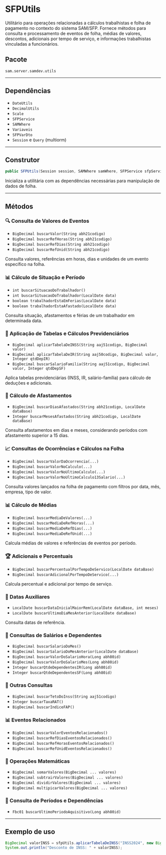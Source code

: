 
# SFPUtils

Utilitário para operações relacionadas a cálculos trabalhistas e folha de pagamento no contexto do sistema SAM/SFP. Fornece métodos para consulta e processamento de eventos de folha, médias de valores, descontos, adicionais por tempo de serviço, e informações trabalhistas vinculadas a funcionários.

## Pacote

`sam.server.samdev.utils`

---

## Dependências

- `DateUtils`
- `DecimalUtils`
- `Scale`
- `SFPService`
- `SAMWhere`
- `Variaveis`
- `SFPVarDto`
- `Session` e `Query` (multiorm)

---

## Construtor

```java
public SFPUtils(Session session, SAMWhere samWhere, SFPService sfpService, Variaveis variaveis, SFPVarDto sfpVarDto)
```

Inicializa a utilitária com as dependências necessárias para manipulação de dados de folha.

---

## Métodos

### 🔍 Consulta de Valores de Eventos

- `BigDecimal buscarValor(String abh21codigo)`
- `BigDecimal buscarRefHoras(String abh21codigo)`
- `BigDecimal buscarRefDias(String abh21codigo)`
- `BigDecimal buscarRefUnid(String abh21codigo)`

Consulta valores, referências em horas, dias e unidades de um evento específico na folha.

### 📊 Cálculo de Situação e Período

- `int buscarSituacaoDoTrabalhador()`
- `int buscarSituacaoDoTrabalhador(LocalDate data)`
- `boolean trabalhadorEstaEmFerias(LocalDate data)`
- `boolean trabalhadorEstaAfastado(LocalDate data)`

Consulta situação, afastamentos e férias de um trabalhador em determinada data.

### 💸 Aplicação de Tabelas e Cálculos Previdenciários

- `BigDecimal aplicarTabelaDeINSS(String aaj51codigo, BigDecimal valor)`
- `BigDecimal aplicarTabelaDeIR(String aaj50codigo, BigDecimal valor, Integer qtdDepIR)`
- `BigDecimal buscarSalarioFamilia(String aaj51codigo, BigDecimal valor, Integer qtdDepSF)`

Aplica tabelas previdenciárias (INSS, IR, salário-família) para cálculo de deduções e adicionais.

### 📆 Cálculo de Afastamentos

- `BigDecimal buscarDiasAfastados(String abh21codigo, LocalDate dataBase)`
- `Integer buscarMesesAfastados(String abh21codigo, LocalDate dataBase)`

Consulta afastamentos em dias e meses, considerando períodos com afastamento superior a 15 dias.

### 📈 Consultas de Ocorrências e Cálculos na Folha

- `BigDecimal buscarValorDaOcorrencia(...)`
- `BigDecimal buscarValorNoCalculo(...)`
- `BigDecimal buscarValorNoUltimoCalculo(...)`
- `BigDecimal buscarValorNoUltimoCalculo13Salario(...)`

Consulta valores lançados na folha de pagamento com filtros por data, mês, empresa, tipo de valor.

### 📊 Cálculo de Médias

- `BigDecimal buscarMediaDeValores(...)`
- `BigDecimal buscarMediaDeRefHoras(...)`
- `BigDecimal buscarMediaDeRefDias(...)`
- `BigDecimal buscarMediaDeRefUnid(...)`

Calcula médias de valores e referências de eventos por período.

### 🏆 Adicionais e Percentuais

- `BigDecimal buscarPercentualPorTempoDeServico(LocalDate dataBase)`
- `BigDecimal buscarAdicionalPorTempoDeServico(...)`

Calcula percentual e adicional por tempo de serviço.

### 📅 Datas Auxiliares

- `LocalDate buscarDataInicialMaiorRem(LocalDate dataBase, int meses)`
- `LocalDate buscarUltimoDiaMesAnterior(LocalDate dataBase)`

Consulta datas de referência.

### 📄 Consultas de Salários e Dependentes

- `BigDecimal buscarSalarioDoMes()`
- `BigDecimal buscarSalarioDoMesAnterior(LocalDate dataBase)`
- `BigDecimal buscarValorDoSalarioHora(Long abh80id)`
- `BigDecimal buscarValorDoSalarioMes(Long abh80id)`
- `Integer buscarQtdeDependentesIR(Long abh80id)`
- `Integer buscarQtdeDependentesSF(Long abh80id)`

### 📌 Outras Consultas

- `BigDecimal buscarTetoDoInss(String aaj51codigo)`
- `Integer buscarTaxaRAT()`
- `BigDecimal buscarIndiceFAP()`

### 📊 Eventos Relacionados

- `BigDecimal buscarValorEventosRelacionados()`
- `BigDecimal buscarRefDiasEventosRelacionados()`
- `BigDecimal buscarRefHorasEventosRelacionados()`
- `BigDecimal buscarRefUnidEventosRelacionados()`

### 🔢 Operações Matemáticas

- `BigDecimal somarValores(BigDecimal ... valores)`
- `BigDecimal subtrairValores(BigDecimal ... valores)`
- `BigDecimal dividirValores(BigDecimal ... valores)`
- `BigDecimal multipicarValores(BigDecimal ... valores)`

### 📌 Consulta de Períodos e Dependências

- `Fbc01 buscarUltimoPeriodoAquisitivo(Long abh80id)`

---

## Exemplo de uso

```java
BigDecimal valorINSS = sfpUtils.aplicarTabelaDeINSS("INSS2024", new BigDecimal("3500.00"));
System.out.println("Desconto de INSS: " + valorINSS);
```
